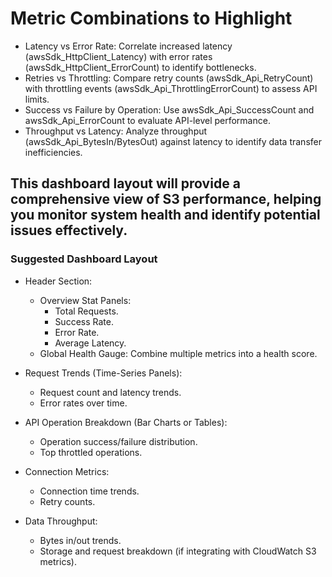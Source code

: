 # Metric Combinations to Highlight
- Latency vs Error Rate: Correlate increased latency (awsSdk_HttpClient_Latency) with error rates (awsSdk_HttpClient_ErrorCount) to identify bottlenecks.
- Retries vs Throttling: Compare retry counts (awsSdk_Api_RetryCount) with throttling events (awsSdk_Api_ThrottlingErrorCount) to assess API limits.
- Success vs Failure by Operation: Use awsSdk_Api_SuccessCount and awsSdk_Api_ErrorCount to evaluate API-level performance.
 - Throughput vs Latency: Analyze throughput (awsSdk_Api_BytesIn/BytesOut) against latency to identify data transfer inefficiencies.
## This dashboard layout will provide a comprehensive view of S3 performance, helping you monitor system health and identify potential issues effectively.

### Suggested Dashboard Layout
- Header Section:
   - Overview Stat Panels:
     - Total Requests.
     - Success Rate.
     - Error Rate.
     - Average Latency.
   - Global Health Gauge: Combine multiple metrics into a health score.

- Request Trends (Time-Series Panels):
  - Request count and latency trends.
  - Error rates over time.
    
- API Operation Breakdown (Bar Charts or Tables):
  - Operation success/failure distribution.
  - Top throttled operations.

- Connection Metrics:
  - Connection time trends.
  - Retry counts.

- Data Throughput:
  - Bytes in/out trends.
  - Storage and request breakdown (if integrating with CloudWatch S3 metrics).
